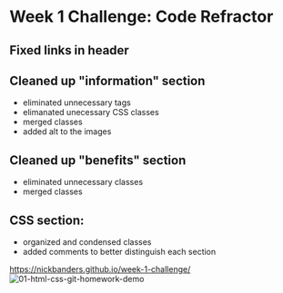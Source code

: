 # Week 1 Challenge: Code Refractor

## Fixed links in header

## Cleaned up "information" section
 * eliminated unnecessary tags
 * elimanated unecessary CSS classes
 * merged classes
 * added alt to the images

## Cleaned up "benefits" section
 * eliminated unnecessary classes
 * merged classes

## CSS section:
 * organized and condensed classes
 * added comments to better distinguish each section

https://nickbanders.github.io/week-1-challenge/
![01-html-css-git-homework-demo](https://user-images.githubusercontent.com/92825392/141605478-3ac1cbf1-eb8f-4f30-b908-d89d03cd3a01.png)
